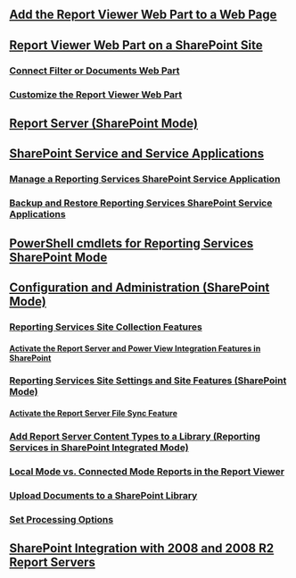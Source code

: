 ## [Add the Report Viewer Web Part to a Web Page](add-reporting-services-content-types-to-a-sharepoint-library.md)
## [Report Viewer Web Part on a SharePoint Site](../report-viewer-web-part-on-a-sharepoint-site.md)
### [Connect Filter or Documents Web Part](../connect-filter-or-documents-web-part-reporting-services-sharepoint-integrated-mode.md)
### [Customize the Report Viewer Web Part](../customize-the-report-viewer-web-part.md)
## [Report Server (SharePoint Mode)](../reporting-services-report-server-sharepoint-mode.md)
## [SharePoint Service and Service Applications](../reporting-services-sharepoint-service-and-service-applications.md)
### [Manage a Reporting Services SharePoint Service Application](../manage-a-reporting-services-sharepoint-service-application.md)
### [Backup and Restore Reporting Services SharePoint Service Applications](../backup-and-restore-reporting-services-sharepoint-service-applications.md)
## [PowerShell cmdlets for Reporting Services SharePoint Mode](../powershell-cmdlets-for-reporting-services-sharepoint-mode.md)
## [Configuration and Administration (SharePoint Mode)](../configure-administer-report-server-reporting-services-sharepoint-mode.md)
### [Reporting Services Site Collection Features](../reporting-services-site-collection-features.md)
#### [Activate the Report Server and Power View Integration Features in SharePoint](../activate-the-report-server-and-power-view-integration-features-in-sharepoint.md)
### [Reporting Services Site Settings and Site Features (SharePoint Mode)](../reporting-services-site-settings-and-site-features-sharepoint-mode.md)
#### [Activate the Report Server File Sync Feature](../activate-report-server-file-sync-feature-sharepoint-central-administration.md)
### [Add Report Server Content Types to a Library (Reporting Services in SharePoint Integrated Mode)](../add-reporting-services-content-types-to-a-sharepoint-library.md)
### [Local Mode vs. Connected Mode Reports in the Report Viewer](../local-vs-connected-mode-report-viewer-reporting-services-sharepoint-mode.md)
### [Upload Documents to a SharePoint Library](../upload-documents-to-a-sharepoint-library-reporting-services-in-sharepoint-mode.md)
### [Set Processing Options](../set-processing-options-reporting-services-in-sharepoint-integrated-mode.md)
## [SharePoint Integration with 2008 and 2008 R2  Report Servers](../sharepoint-integration-with-2008-and-2008-r2-report-servers.md)
